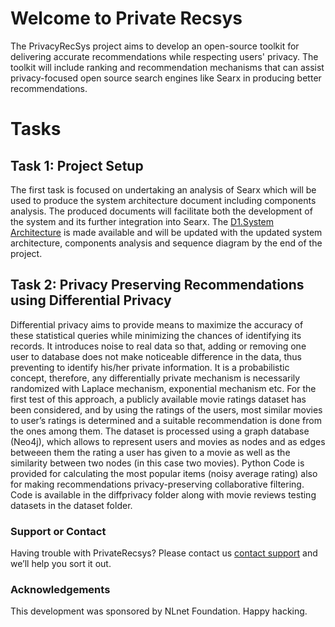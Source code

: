 # Welcome to Private Recsys

The PrivacyRecSys project aims to develop an open-source toolkit for delivering accurate recommendations while respecting users' privacy. The toolkit will include ranking and recommendation mechanisms that can assist privacy-focused open source search engines like Searx in producing better recommendations.

# Tasks


## Task 1: Project Setup 
The first task is focused on undertaking an analysis of Searx which will be used to produce the system architecture
document including components analysis. The produced documents will facilitate both the development of the system and its further integration into Searx. 
The [D1.System Architecture](https://github.com/privateRecsys/privaterecsys/blob/gh-pages/Documentation/D1.%20System%20Architecture_%20v1-1.pdf) is made available and will be updated with the updated system architecture, components analysis and sequence diagram by the end of the project. 

## Task 2: Privacy Preserving Recommendations using Differential Privacy

Differential privacy aims to provide means to maximize the accuracy of these statistical queries while minimizing the chances of identifying its records. It introduces noise to real data so that, adding or removing one user to database does not make noticeable difference in the data, thus preventing to identify his/her private information. It is a probabilistic concept, therefore, any differentially private mechanism is necessarily randomized with Laplace mechanism, exponential mechanism etc. For the first test of this approach, a publicly available movie ratings dataset has been considered, and by using the ratings of the users, most similar movies to user’s ratings is determined and a suitable recommendation is done from the ones among them. The dataset is processed using a graph database (Neo4j), which allows to represent users and movies as nodes and as edges betweeen them the rating a user has given to a movie as well as the similarity between two nodes (in this case two movies). Python Code is provided for calculating the most popular items (noisy average rating) also for making recommendations privacy-preserving collaborative filtering. Code is available in the diffprivacy folder along with movie reviews testing datasets in the dataset folder. 

### Support or Contact

Having trouble with PrivateRecsys? Please contact us [contact support](mailto:privaterecsys@gmail.com) and we’ll help you sort it out.

### Acknowledgements

This development was sponsored by NLnet Foundation.
Happy hacking.
